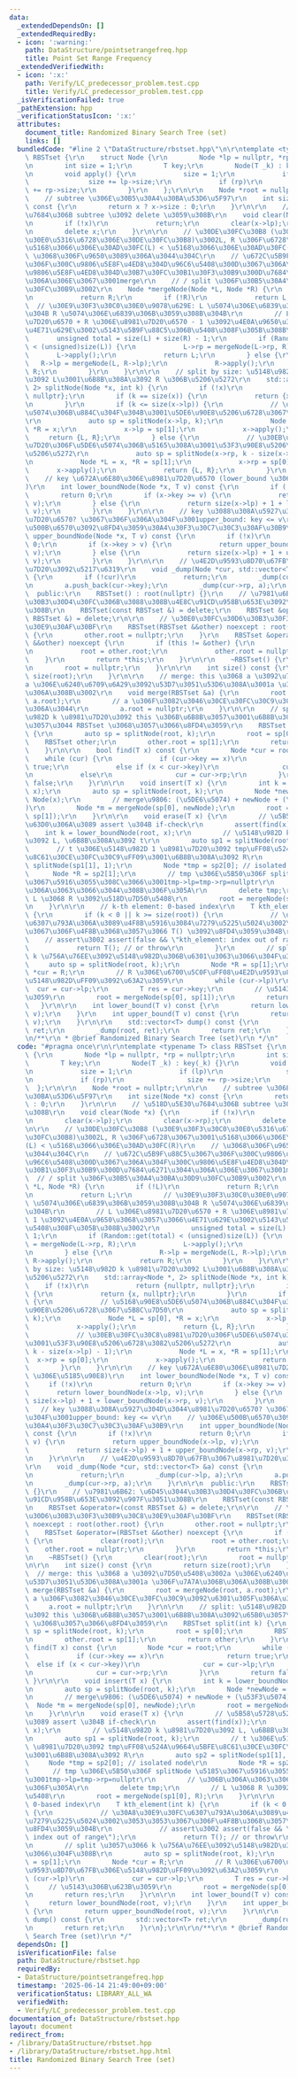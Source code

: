 ```yaml
---
data:
  _extendedDependsOn: []
  _extendedRequiredBy:
  - icon: ':warning:'
    path: DataStructure/pointsetrangefreq.hpp
    title: Point Set Range Frequency
  _extendedVerifiedWith:
  - icon: ':x:'
    path: Verify/LC_predecessor_problem.test.cpp
    title: Verify/LC_predecessor_problem.test.cpp
  _isVerificationFailed: true
  _pathExtension: hpp
  _verificationStatusIcon: ':x:'
  attributes:
    document_title: Randomized Binary Search Tree (set)
    links: []
  bundledCode: "#line 2 \"DataStructure/rbstset.hpp\"\n\r\ntemplate <typename T> class\
    \ RBSTset {\r\n    struct Node {\r\n        Node *lp = nullptr, *rp = nullptr;\r\
    \n        int size = 1;\r\n        T key;\r\n        Node(T _k) : key(_k) {}\r\
    \n        void apply() {\r\n            size = 1;\r\n            if (lp)\r\n \
    \               size += lp->size;\r\n            if (rp)\r\n                size\
    \ += rp->size;\r\n        }\r\n    };\r\n\r\n    Node *root = nullptr;\r\n\r\n\
    \    // subtree \u306E\u30B5\u30A4\u30BA\u53D6\u5F97\r\n    int size(Node *x)\
    \ const {\r\n        return x ? x->size : 0;\r\n    }\r\n\r\n    // \u518D\u5E30\
    \u7684\u306B subtree \u3092 delete \u3059\u308B\r\n    void clear(Node *x) {\r\
    \n        if (!x)\r\n            return;\r\n        clear(x->lp);\r\n        clear(x->rp);\r\
    \n        delete x;\r\n    }\r\n\r\n    // \u30DE\u30FC\u30B8 (\u30E9\u30F3\u30C0\
    \u30E0\u5316\u6728\u306E\u30DE\u30FC\u30B8)\u3002L, R \u306F\u6728\u3067\u3001\
    \u5168\u3066\u306E\u30AD\u30FC(L) < \u5168\u3066\u306E\u30AD\u30FC(R)\r\n    //\
    \ \u3068\u306F\u9650\u3089\u306A\u3044\u304C\r\n    // \u672C\u5B9F\u88C5\u3067\
    \u306F\u300C\u9806\u5E8F\u4ED8\u304D\u96C6\u5408\u300D\u3067\u306A\u304F\u300C\
    \u9806\u5E8F\u4ED8\u304D\u30B7\u30FC\u30B1\u30F3\u30B9\u300D\u7684\u6271\u3044\
    \u306A\u306E\u3067\u3001merge\r\n    // / split \u306F\u30B5\u30A4\u30BA\u30D9\
    \u30FC\u30B9\u3002\r\n    Node *mergeNode(Node *L, Node *R) {\r\n        if (!L)\r\
    \n            return R;\r\n        if (!R)\r\n            return L;\r\n      \
    \  // \u30E9\u30F3\u30C0\u30E0\u9078\u629E: L \u5074\u306E\u6839\u306B\u3059\u308B\
    \u304B R \u5074\u306E\u6839\u306B\u3059\u308B\u304B\r\n        // L \u306E\u8981\
    \u7D20\u6570 + R \u306E\u8981\u7D20\u6570 - 1 \u3092\u4E0A\u9650\u3068\u3057\u3066\
    \u4E71\u629E\u3002\u5143\u5B9F\u88C5\u306B\u5408\u308F\u305B\u308B\u3002\r\n \
    \       unsigned total = size(L) + size(R) - 1;\r\n        if (Random::get(total)\
    \ < (unsigned)size(L)) {\r\n            L->rp = mergeNode(L->rp, R);\r\n     \
    \       L->apply();\r\n            return L;\r\n        } else {\r\n         \
    \   R->lp = mergeNode(L, R->lp);\r\n            R->apply();\r\n            return\
    \ R;\r\n        }\r\n    }\r\n\r\n    // split by size: \u5148\u982D k \u8981\u7D20\
    \u3092 L\u3001\u6B8B\u308A\u3092 R \u306B\u5206\u5272\r\n    std::array<Node *,\
    \ 2> splitNode(Node *x, int k) {\r\n        if (!x)\r\n            return {nullptr,\
    \ nullptr};\r\n        if (k == size(x)) {\r\n            return {x, nullptr};\r\
    \n        }\r\n        if (k <= size(x->lp)) {\r\n            // \u5168\u90E8\u5DE6\
    \u5074\u306B\u884C\u304F\u304B\u3001\u5DE6\u90E8\u5206\u6728\u3067\u5B8C\u7D50\
    \r\n            auto sp = splitNode(x->lp, k);\r\n            Node *L = sp[0],\
    \ *R = x;\r\n            x->lp = sp[1];\r\n            x->apply();\r\n       \
    \     return {L, R};\r\n        } else {\r\n            // \u30EB\u30FC\u30C8\u8981\
    \u7D20\u306F\u5DE6\u5074\u306B\u5165\u308A\u3001\u53F3\u90E8\u5206\u6728\u3082\
    \u5206\u5272\r\n            auto sp = splitNode(x->rp, k - size(x->lp) - 1);\r\
    \n            Node *L = x, *R = sp[1];\r\n            x->rp = sp[0];\r\n     \
    \       x->apply();\r\n            return {L, R};\r\n        }\r\n    }\r\n\r\n\
    \    // key \u672A\u6E80\u306E\u8981\u7D20\u6570 (lower_bound \u306E\u5185\u90E8\
    )\r\n    int lower_boundNode(Node *x, T v) const {\r\n        if (!x)\r\n    \
    \        return 0;\r\n        if (x->key >= v) {\r\n            return lower_boundNode(x->lp,\
    \ v);\r\n        } else {\r\n            return size(x->lp) + 1 + lower_boundNode(x->rp,\
    \ v);\r\n        }\r\n    }\r\n\r\n    // key \u3088\u308A\u5927\u304D\u3044\u8981\
    \u7D20\u6570? \u3067\u306F\u306A\u304F\u3001upper_bound: key <= v\r\n    // \u306E\
    \u500B\u6570\u3092\u8FD4\u3059\u30A4\u30F3\u30C7\u30C3\u30AF\u30B9\r\n    int\
    \ upper_boundNode(Node *x, T v) const {\r\n        if (!x)\r\n            return\
    \ 0;\r\n        if (x->key > v) {\r\n            return upper_boundNode(x->lp,\
    \ v);\r\n        } else {\r\n            return size(x->lp) + 1 + upper_boundNode(x->rp,\
    \ v);\r\n        }\r\n    }\r\n\r\n    // \u4E2D\u9593\u8D70\u67FB\u3067\u8981\
    \u7D20\u3092\u5217\u6319\r\n    void _dump(Node *cur, std::vector<T> &a) const\
    \ {\r\n        if (!cur)\r\n            return;\r\n        _dump(cur->lp, a);\r\
    \n        a.push_back(cur->key);\r\n        _dump(cur->rp, a);\r\n    }\r\n\r\n\
    \  public:\r\n    RBSTset() : root(nullptr) {}\r\n    // \u7981\u6B62: \u6D45\u3044\
    \u30B3\u30D4\u30FC\u306B\u3088\u308B\u4E8C\u91CD\u958B\u653E\u3092\u907F\u3051\
    \u308B\r\n    RBSTset(const RBSTset &) = delete;\r\n    RBSTset &operator=(const\
    \ RBSTset &) = delete;\r\n\r\n    // \u30E0\u30FC\u30D6\u30B3\u30F3\u30B9\u30C8\
    \u30E9\u30AF\u30BF\r\n    RBSTset(RBSTset &&other) noexcept : root(other.root)\
    \ {\r\n        other.root = nullptr;\r\n    }\r\n    RBSTset &operator=(RBSTset\
    \ &&other) noexcept {\r\n        if (this != &other) {\r\n            clear(root);\r\
    \n            root = other.root;\r\n            other.root = nullptr;\r\n    \
    \    }\r\n        return *this;\r\n    }\r\n\r\n    ~RBSTset() {\r\n        clear(root);\r\
    \n        root = nullptr;\r\n    }\r\n\r\n    int size() const {\r\n        return\
    \ size(root);\r\n    }\r\n\r\n    // merge: this \u3068 a \u3092\u7D50\u5408\u3002\
    a \u306E\u6240\u6709\u6A29\u3092\u53D7\u3051\u53D6\u308A\u3001a \u306F\u7A7A\u306B\
    \u306A\u308B\u3002\r\n    void merge(RBSTset &a) {\r\n        root = mergeNode(root,\
    \ a.root);\r\n        // a \u306F\u3082\u3046\u30CE\u30FC\u30C9\u3092\u6301\u305F\
    \u306A\u3044\r\n        a.root = nullptr;\r\n    }\r\n\r\n    // split: \u5148\
    \u982D k \u8981\u7D20\u3092 this \u306B\u6B8B\u3057\u3001\u6B8B\u308A\u3092\u65B0\
    \u3057\u3044 RBSTset \u3068\u3057\u3066\u8FD4\u3059\r\n    RBSTset split(int k)\
    \ {\r\n        auto sp = splitNode(root, k);\r\n        root = sp[0];\r\n    \
    \    RBSTset other;\r\n        other.root = sp[1];\r\n        return other;\r\n\
    \    }\r\n\r\n    bool find(T x) const {\r\n        Node *cur = root;\r\n    \
    \    while (cur) {\r\n            if (cur->key == x)\r\n                return\
    \ true;\r\n            else if (x < cur->key)\r\n                cur = cur->lp;\r\
    \n            else\r\n                cur = cur->rp;\r\n        }\r\n        return\
    \ false;\r\n    }\r\n\r\n    void insert(T x) {\r\n        int k = lower_boundNode(root,\
    \ x);\r\n        auto sp = splitNode(root, k);\r\n        Node *newNode = new\
    \ Node(x);\r\n        // merge\u9806: (\u5DE6\u5074) + newNode + (\u53F3\u5074\
    )\r\n        Node *m = mergeNode(sp[0], newNode);\r\n        root = mergeNode(m,\
    \ sp[1]);\r\n    }\r\n\r\n    void erase(T x) {\r\n        // \u5B58\u5728\u524D\
    \u63D0\u306A\u3089 assert \u304B if-check\r\n        assert(find(x));\r\n    \
    \    int k = lower_boundNode(root, x);\r\n        // \u5148\u982D k \u8981\u7D20\
    \u3092 L, \u6B8B\u308A\u3092 t\r\n        auto sp1 = splitNode(root, k);\r\n \
    \       // t \u306E\u5148\u982D 1 \u8981\u7D20\u3092 tmp\uFF08\u524A\u9664\u5BFE\
    \u8C61\u30CE\u30FC\u30C9\uFF09\u3001\u6B8B\u308A\u3092 R\r\n        auto sp2 =\
    \ splitNode(sp1[1], 1);\r\n        Node *tmp = sp2[0]; // isolated node\r\n  \
    \      Node *R = sp2[1];\r\n        // tmp \u306E\u5B50\u306F splitNode \u5185\
    \u3067\u5916\u3055\u308C\u3066\u3001tmp->lp=tmp->rp=nullptr\r\n        // \u306B\
    \u306A\u3063\u3066\u3044\u308B\u306F\u305A\r\n        delete tmp;\r\n        //\
    \ L \u3068 R \u3092\u518D\u7D50\u5408\r\n        root = mergeNode(sp1[0], R);\r\
    \n    }\r\n\r\n    // k-th element: 0-based index\r\n    T kth_element(int k)\
    \ {\r\n        if (k < 0 || k >= size(root)) {\r\n            // \u30A8\u30E9\u30FC\
    \u6307\u793A\u306A\u3089\u4F8B\u5916\u3084\u7279\u5225\u5024\u3002\u3053\u3053\
    \u3067\u306F\u4F8B\u3068\u3057\u3066 T() \u3092\u8FD4\u3059\u304B\r\n        \
    \    // assert\u3002 assert(false && \"kth_element: index out of range\");\r\n\
    \            return T(); // or throw\r\n        }\r\n        // split \u3057\u3066\
    \ k \u756A\u76EE\u3092\u5148\u982D\u306B\u6301\u3063\u3066\u304F\u308B\r\n   \
    \     auto sp = splitNode(root, k);\r\n        Node *R = sp[1];\r\n        Node\
    \ *cur = R;\r\n        // R \u306E\u6700\u5C0F\uFF08\u4E2D\u9593\u8D70\u67FB\u306E\
    \u5148\u982D\uFF09\u3092\u63A2\u3059\r\n        while (cur->lp)\r\n          \
    \  cur = cur->lp;\r\n        T res = cur->key;\r\n        // \u5143\u306B\u623B\
    \u3059\r\n        root = mergeNode(sp[0], sp[1]);\r\n        return res;\r\n \
    \   }\r\n\r\n    int lower_bound(T v) const {\r\n        return lower_boundNode(root,\
    \ v);\r\n    }\r\n    int upper_bound(T v) const {\r\n        return upper_boundNode(root,\
    \ v);\r\n    }\r\n\r\n    std::vector<T> dump() const {\r\n        std::vector<T>\
    \ ret;\r\n        _dump(root, ret);\r\n        return ret;\r\n    }\r\n};\r\n\r\
    \n/**\r\n * @brief Randomized Binary Search Tree (set)\r\n */\n"
  code: "#pragma once\r\n\r\ntemplate <typename T> class RBSTset {\r\n    struct Node\
    \ {\r\n        Node *lp = nullptr, *rp = nullptr;\r\n        int size = 1;\r\n\
    \        T key;\r\n        Node(T _k) : key(_k) {}\r\n        void apply() {\r\
    \n            size = 1;\r\n            if (lp)\r\n                size += lp->size;\r\
    \n            if (rp)\r\n                size += rp->size;\r\n        }\r\n  \
    \  };\r\n\r\n    Node *root = nullptr;\r\n\r\n    // subtree \u306E\u30B5\u30A4\
    \u30BA\u53D6\u5F97\r\n    int size(Node *x) const {\r\n        return x ? x->size\
    \ : 0;\r\n    }\r\n\r\n    // \u518D\u5E30\u7684\u306B subtree \u3092 delete \u3059\
    \u308B\r\n    void clear(Node *x) {\r\n        if (!x)\r\n            return;\r\
    \n        clear(x->lp);\r\n        clear(x->rp);\r\n        delete x;\r\n    }\r\
    \n\r\n    // \u30DE\u30FC\u30B8 (\u30E9\u30F3\u30C0\u30E0\u5316\u6728\u306E\u30DE\
    \u30FC\u30B8)\u3002L, R \u306F\u6728\u3067\u3001\u5168\u3066\u306E\u30AD\u30FC\
    (L) < \u5168\u3066\u306E\u30AD\u30FC(R)\r\n    // \u3068\u306F\u9650\u3089\u306A\
    \u3044\u304C\r\n    // \u672C\u5B9F\u88C5\u3067\u306F\u300C\u9806\u5E8F\u4ED8\u304D\
    \u96C6\u5408\u300D\u3067\u306A\u304F\u300C\u9806\u5E8F\u4ED8\u304D\u30B7\u30FC\
    \u30B1\u30F3\u30B9\u300D\u7684\u6271\u3044\u306A\u306E\u3067\u3001merge\r\n  \
    \  // / split \u306F\u30B5\u30A4\u30BA\u30D9\u30FC\u30B9\u3002\r\n    Node *mergeNode(Node\
    \ *L, Node *R) {\r\n        if (!L)\r\n            return R;\r\n        if (!R)\r\
    \n            return L;\r\n        // \u30E9\u30F3\u30C0\u30E0\u9078\u629E: L\
    \ \u5074\u306E\u6839\u306B\u3059\u308B\u304B R \u5074\u306E\u6839\u306B\u3059\u308B\
    \u304B\r\n        // L \u306E\u8981\u7D20\u6570 + R \u306E\u8981\u7D20\u6570 -\
    \ 1 \u3092\u4E0A\u9650\u3068\u3057\u3066\u4E71\u629E\u3002\u5143\u5B9F\u88C5\u306B\
    \u5408\u308F\u305B\u308B\u3002\r\n        unsigned total = size(L) + size(R) -\
    \ 1;\r\n        if (Random::get(total) < (unsigned)size(L)) {\r\n            L->rp\
    \ = mergeNode(L->rp, R);\r\n            L->apply();\r\n            return L;\r\
    \n        } else {\r\n            R->lp = mergeNode(L, R->lp);\r\n           \
    \ R->apply();\r\n            return R;\r\n        }\r\n    }\r\n\r\n    // split\
    \ by size: \u5148\u982D k \u8981\u7D20\u3092 L\u3001\u6B8B\u308A\u3092 R \u306B\
    \u5206\u5272\r\n    std::array<Node *, 2> splitNode(Node *x, int k) {\r\n    \
    \    if (!x)\r\n            return {nullptr, nullptr};\r\n        if (k == size(x))\
    \ {\r\n            return {x, nullptr};\r\n        }\r\n        if (k <= size(x->lp))\
    \ {\r\n            // \u5168\u90E8\u5DE6\u5074\u306B\u884C\u304F\u304B\u3001\u5DE6\
    \u90E8\u5206\u6728\u3067\u5B8C\u7D50\r\n            auto sp = splitNode(x->lp,\
    \ k);\r\n            Node *L = sp[0], *R = x;\r\n            x->lp = sp[1];\r\n\
    \            x->apply();\r\n            return {L, R};\r\n        } else {\r\n\
    \            // \u30EB\u30FC\u30C8\u8981\u7D20\u306F\u5DE6\u5074\u306B\u5165\u308A\
    \u3001\u53F3\u90E8\u5206\u6728\u3082\u5206\u5272\r\n            auto sp = splitNode(x->rp,\
    \ k - size(x->lp) - 1);\r\n            Node *L = x, *R = sp[1];\r\n          \
    \  x->rp = sp[0];\r\n            x->apply();\r\n            return {L, R};\r\n\
    \        }\r\n    }\r\n\r\n    // key \u672A\u6E80\u306E\u8981\u7D20\u6570 (lower_bound\
    \ \u306E\u5185\u90E8)\r\n    int lower_boundNode(Node *x, T v) const {\r\n   \
    \     if (!x)\r\n            return 0;\r\n        if (x->key >= v) {\r\n     \
    \       return lower_boundNode(x->lp, v);\r\n        } else {\r\n            return\
    \ size(x->lp) + 1 + lower_boundNode(x->rp, v);\r\n        }\r\n    }\r\n\r\n \
    \   // key \u3088\u308A\u5927\u304D\u3044\u8981\u7D20\u6570? \u3067\u306F\u306A\
    \u304F\u3001upper_bound: key <= v\r\n    // \u306E\u500B\u6570\u3092\u8FD4\u3059\
    \u30A4\u30F3\u30C7\u30C3\u30AF\u30B9\r\n    int upper_boundNode(Node *x, T v)\
    \ const {\r\n        if (!x)\r\n            return 0;\r\n        if (x->key >\
    \ v) {\r\n            return upper_boundNode(x->lp, v);\r\n        } else {\r\n\
    \            return size(x->lp) + 1 + upper_boundNode(x->rp, v);\r\n        }\r\
    \n    }\r\n\r\n    // \u4E2D\u9593\u8D70\u67FB\u3067\u8981\u7D20\u3092\u5217\u6319\
    \r\n    void _dump(Node *cur, std::vector<T> &a) const {\r\n        if (!cur)\r\
    \n            return;\r\n        _dump(cur->lp, a);\r\n        a.push_back(cur->key);\r\
    \n        _dump(cur->rp, a);\r\n    }\r\n\r\n  public:\r\n    RBSTset() : root(nullptr)\
    \ {}\r\n    // \u7981\u6B62: \u6D45\u3044\u30B3\u30D4\u30FC\u306B\u3088\u308B\u4E8C\
    \u91CD\u958B\u653E\u3092\u907F\u3051\u308B\r\n    RBSTset(const RBSTset &) = delete;\r\
    \n    RBSTset &operator=(const RBSTset &) = delete;\r\n\r\n    // \u30E0\u30FC\
    \u30D6\u30B3\u30F3\u30B9\u30C8\u30E9\u30AF\u30BF\r\n    RBSTset(RBSTset &&other)\
    \ noexcept : root(other.root) {\r\n        other.root = nullptr;\r\n    }\r\n\
    \    RBSTset &operator=(RBSTset &&other) noexcept {\r\n        if (this != &other)\
    \ {\r\n            clear(root);\r\n            root = other.root;\r\n        \
    \    other.root = nullptr;\r\n        }\r\n        return *this;\r\n    }\r\n\r\
    \n    ~RBSTset() {\r\n        clear(root);\r\n        root = nullptr;\r\n    }\r\
    \n\r\n    int size() const {\r\n        return size(root);\r\n    }\r\n\r\n  \
    \  // merge: this \u3068 a \u3092\u7D50\u5408\u3002a \u306E\u6240\u6709\u6A29\u3092\
    \u53D7\u3051\u53D6\u308A\u3001a \u306F\u7A7A\u306B\u306A\u308B\u3002\r\n    void\
    \ merge(RBSTset &a) {\r\n        root = mergeNode(root, a.root);\r\n        //\
    \ a \u306F\u3082\u3046\u30CE\u30FC\u30C9\u3092\u6301\u305F\u306A\u3044\r\n   \
    \     a.root = nullptr;\r\n    }\r\n\r\n    // split: \u5148\u982D k \u8981\u7D20\
    \u3092 this \u306B\u6B8B\u3057\u3001\u6B8B\u308A\u3092\u65B0\u3057\u3044 RBSTset\
    \ \u3068\u3057\u3066\u8FD4\u3059\r\n    RBSTset split(int k) {\r\n        auto\
    \ sp = splitNode(root, k);\r\n        root = sp[0];\r\n        RBSTset other;\r\
    \n        other.root = sp[1];\r\n        return other;\r\n    }\r\n\r\n    bool\
    \ find(T x) const {\r\n        Node *cur = root;\r\n        while (cur) {\r\n\
    \            if (cur->key == x)\r\n                return true;\r\n          \
    \  else if (x < cur->key)\r\n                cur = cur->lp;\r\n            else\r\
    \n                cur = cur->rp;\r\n        }\r\n        return false;\r\n   \
    \ }\r\n\r\n    void insert(T x) {\r\n        int k = lower_boundNode(root, x);\r\
    \n        auto sp = splitNode(root, k);\r\n        Node *newNode = new Node(x);\r\
    \n        // merge\u9806: (\u5DE6\u5074) + newNode + (\u53F3\u5074)\r\n      \
    \  Node *m = mergeNode(sp[0], newNode);\r\n        root = mergeNode(m, sp[1]);\r\
    \n    }\r\n\r\n    void erase(T x) {\r\n        // \u5B58\u5728\u524D\u63D0\u306A\
    \u3089 assert \u304B if-check\r\n        assert(find(x));\r\n        int k = lower_boundNode(root,\
    \ x);\r\n        // \u5148\u982D k \u8981\u7D20\u3092 L, \u6B8B\u308A\u3092 t\r\
    \n        auto sp1 = splitNode(root, k);\r\n        // t \u306E\u5148\u982D 1\
    \ \u8981\u7D20\u3092 tmp\uFF08\u524A\u9664\u5BFE\u8C61\u30CE\u30FC\u30C9\uFF09\
    \u3001\u6B8B\u308A\u3092 R\r\n        auto sp2 = splitNode(sp1[1], 1);\r\n   \
    \     Node *tmp = sp2[0]; // isolated node\r\n        Node *R = sp2[1];\r\n  \
    \      // tmp \u306E\u5B50\u306F splitNode \u5185\u3067\u5916\u3055\u308C\u3066\
    \u3001tmp->lp=tmp->rp=nullptr\r\n        // \u306B\u306A\u3063\u3066\u3044\u308B\
    \u306F\u305A\r\n        delete tmp;\r\n        // L \u3068 R \u3092\u518D\u7D50\
    \u5408\r\n        root = mergeNode(sp1[0], R);\r\n    }\r\n\r\n    // k-th element:\
    \ 0-based index\r\n    T kth_element(int k) {\r\n        if (k < 0 || k >= size(root))\
    \ {\r\n            // \u30A8\u30E9\u30FC\u6307\u793A\u306A\u3089\u4F8B\u5916\u3084\
    \u7279\u5225\u5024\u3002\u3053\u3053\u3067\u306F\u4F8B\u3068\u3057\u3066 T() \u3092\
    \u8FD4\u3059\u304B\r\n            // assert\u3002 assert(false && \"kth_element:\
    \ index out of range\");\r\n            return T(); // or throw\r\n        }\r\
    \n        // split \u3057\u3066 k \u756A\u76EE\u3092\u5148\u982D\u306B\u6301\u3063\
    \u3066\u304F\u308B\r\n        auto sp = splitNode(root, k);\r\n        Node *R\
    \ = sp[1];\r\n        Node *cur = R;\r\n        // R \u306E\u6700\u5C0F\uFF08\u4E2D\
    \u9593\u8D70\u67FB\u306E\u5148\u982D\uFF09\u3092\u63A2\u3059\r\n        while\
    \ (cur->lp)\r\n            cur = cur->lp;\r\n        T res = cur->key;\r\n   \
    \     // \u5143\u306B\u623B\u3059\r\n        root = mergeNode(sp[0], sp[1]);\r\
    \n        return res;\r\n    }\r\n\r\n    int lower_bound(T v) const {\r\n   \
    \     return lower_boundNode(root, v);\r\n    }\r\n    int upper_bound(T v) const\
    \ {\r\n        return upper_boundNode(root, v);\r\n    }\r\n\r\n    std::vector<T>\
    \ dump() const {\r\n        std::vector<T> ret;\r\n        _dump(root, ret);\r\
    \n        return ret;\r\n    }\r\n};\r\n\r\n/**\r\n * @brief Randomized Binary\
    \ Search Tree (set)\r\n */"
  dependsOn: []
  isVerificationFile: false
  path: DataStructure/rbstset.hpp
  requiredBy:
  - DataStructure/pointsetrangefreq.hpp
  timestamp: '2025-06-14 21:49:00+09:00'
  verificationStatus: LIBRARY_ALL_WA
  verifiedWith:
  - Verify/LC_predecessor_problem.test.cpp
documentation_of: DataStructure/rbstset.hpp
layout: document
redirect_from:
- /library/DataStructure/rbstset.hpp
- /library/DataStructure/rbstset.hpp.html
title: Randomized Binary Search Tree (set)
---
```


